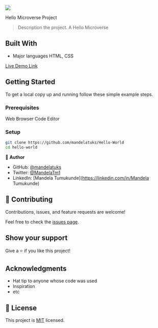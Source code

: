![](https://img.shields.io/badge/Microverse-blueviolet)

 Hello Microverse Project

> Description the project.
A Hello Microverse

## Built With
- Major languages HTML, CSS

[Live Demo Link](https://github.com/mandelatuks/Hello-World)


## Getting Started

To get a local copy up and running follow these simple example steps.

### Prerequisites
Web Browser
Code Editor
### Setup
~~~bash
git clone https://github.com/mandelatuks/Hello-World
cd hello-world
~~~






👤 **Author**

- GitHub: [@mandelatuks](https://github.com/mandelatuks)
- Twitter: [@MandelaTm1](https://twitter.com/MandelaTm1)
- LinkedIn: [Mandela Tumukunde](https://linkedin.com/in/Mandela Tumukunde)



## 🤝 Contributing

Contributions, issues, and feature requests are welcome!

Feel free to check the [issues page](../../issues/).

## Show your support

Give a ⭐️ if you like this project!

## Acknowledgments

- Hat tip to anyone whose code was used
- Inspiration
- etc

## 📝 License

This project is [MIT](./MIT.md) licensed.
